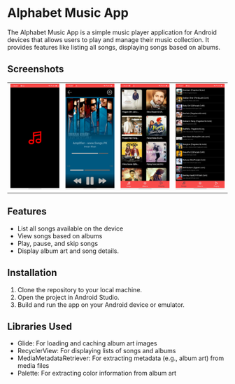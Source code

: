# Alphabet Music App

The Alphabet Music App is a simple music player application for Android devices that allows users to play and manage their music collection. It provides features like listing all songs, displaying songs based on albums.

## Screenshots

<table>
  <tr>
    <td><img src="screenshots/1.jpg" alt="Screenshot 1" width="200"/></td>
    <td><img src="screenshots/2.jpg" alt="Screenshot 2" width="200"/></td>
    <td><img src="screenshots/3.jpg" alt="Screenshot 3" width="200"/></td>
    <td><img src="screenshots/4.jpg" alt="Screenshot 4" width="200"/></td>
  </tr>
</table>

## Features

- List all songs available on the device
- View songs based on albums
- Play, pause, and skip songs
- Display album art and song details.



## Installation

1. Clone the repository to your local machine.
2. Open the project in Android Studio.
3. Build and run the app on your Android device or emulator.


## Libraries Used

- Glide: For loading and caching album art images
- RecyclerView: For displaying lists of songs and albums
- MediaMetadataRetriever: For extracting metadata (e.g., album art) from media files
- Palette: For extracting color information from album art

